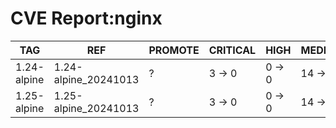 # CVE Report:nginx
|     TAG     |         REF          | PROMOTE | CRITICAL |  HIGH  |  MEDIUM  |  LOW   | UNKNOWN |
|-------------|----------------------|---------|----------|--------|----------|--------|---------|
| 1.24-alpine | 1.24-alpine_20241013 | ?       | 3 -> 0   | 0 -> 0 | 14 -> 12 | 0 -> 0 | 0 -> 0  |
| 1.25-alpine | 1.25-alpine_20241013 | ?       | 3 -> 0   | 0 -> 0 | 14 -> 12 | 0 -> 0 | 0 -> 0  |
